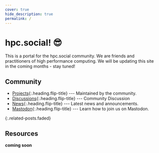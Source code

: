 ```yaml
---
cover: true
hide_description: true
permalink: /
---
```


# hpc.social! 😎️

This is a portal for the hpc.social community. We are friends and practitioners of high performance computing.
We will be updating this site in the coming months - stay tuned!

## Community

* [Projects]{:.heading.flip-title} --- Maintained by the community.
* [Discussions]{:.heading.flip-title} --- Community Discussion
* [News]{:.heading.flip-title} --- Latest news and announcements.
* [Mastodon]{:.heading.flip-title} --- Learn how to join us on Mastodon.

{:.related-posts.faded}

## Resources

**coming soon**

[projects]: projects/
[news]: news/
[discussions]: https://github.com/hpc-social/hpc-social.github.io/discussions
[mastodon]: projects/mastodon/
